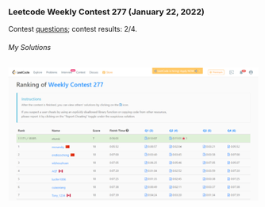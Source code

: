 ### Leetcode Weekly Contest 277 (January 22, 2022)
Contest [questions](https://leetcode.com/contest/weekly-contest-277 'Link to Contest Questions'); 
contest results: 2/4.

###### My Solutions

<img src="../../../contest_screenshots/leetcode_weekly_277.png" alt="Screenshot of my contest results." width="600"/>
